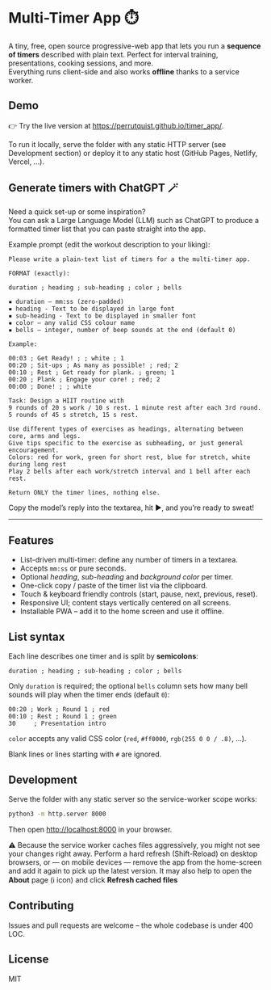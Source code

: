 # Multi-Timer App ⏱️

A tiny, free, open source progressive-web app that lets you run a **sequence of timers** 
described with plain text. Perfect for interval training, presentations, cooking sessions,
and more.  
Everything runs client-side and also works **offline** thanks to a service
worker.

## Demo

👉 Try the live version at <https://perrutquist.github.io/timer_app/>.  

To run it locally, serve the folder with any static HTTP server (see Development
section) or deploy it to any static host (GitHub Pages, Netlify, Vercel, …).

## Generate timers with ChatGPT 🪄

Need a quick set-up or some inspiration?  
You can ask a Large Language Model (LLM) such as ChatGPT to produce a formatted timer list that you can paste straight into the app.

Example prompt (edit the workout description to your liking):

```
Please write a plain-text list of timers for a the multi-timer app.

FORMAT (exactly):

duration ; heading ; sub-heading ; color ; bells

▪ duration — mm:ss (zero-padded)
▪ heading - Text to be displayed in large font
▪ sub-heading - Text to be displayed in smaller font
▪ color — any valid CSS colour name
▪ bells — integer, number of beep sounds at the end (default 0)

Example:

00:03 ; Get Ready! ; ; white ; 1
00:20 ; Sit-ups ; As many as possible! ; red; 2
00:10 ; Rest ; Get ready for plank. ; green; 1
00:20 ; Plank ; Engage your core! ; red; 2
00:00 ; Done! ; ; white

Task: Design a HIIT routine with
9 rounds of 20 s work / 10 s rest. 1 minute rest after each 3rd round.
5 rounds of 45 s stretch, 15 s rest.

Use different types of exercises as headings, alternating between core, arms and legs.
Give tips specific to the exercise as subheading, or just general encouragement.
Colors: red for work, green for short rest, blue for stretch, white during long rest
Play 2 bells after each work/stretch interval and 1 bell after each rest.

Return ONLY the timer lines, nothing else.
```

Copy the model’s reply into the textarea, hit ▶️, and you’re ready to sweat!

---

## Features

- List-driven multi-timer: define any number of timers in a textarea.
- Accepts `mm:ss` or pure seconds.
- Optional *heading*, *sub-heading* and *background color* per timer.
- One-click copy / paste of the timer list via the clipboard.
- Touch & keyboard friendly controls (start, pause, next, previous, reset).
- Responsive UI; content stays vertically centered on all screens.
- Installable PWA – add it to the home screen and use it offline.

## List syntax

Each line describes one timer and is split by **semicolons**:

```
duration ; heading ; sub-heading ; color ; bells
```

Only `duration` is required; the optional `bells` column sets how many bell sounds will play when the timer ends (default `0`):

```
00:20 ; Work ; Round 1 ; red
00:10 ; Rest ; Round 1 ; green
30     ; Presentation intro
```

`color` accepts any valid CSS color (`red`, `#ff0000`, `rgb(255 0 0 / .8)`, …).

Blank lines or lines starting with `#` are ignored.

## Development

Serve the folder with any static server so the service-worker scope works:

```bash
python3 -m http.server 8000
```

Then open <http://localhost:8000> in your browser.

⚠️  Because the service worker caches files aggressively, you might not see
your changes right away. Perform a hard refresh (Shift-Reload) on desktop
browsers, or — on mobile devices — remove the app from the home-screen and add
it again to pick up the latest version. It may also help to open the **About** 
page (ℹ️ icon) and click **Refresh cached files**

## Contributing

Issues and pull requests are welcome – the whole codebase is under 400 LOC.

## License

MIT
